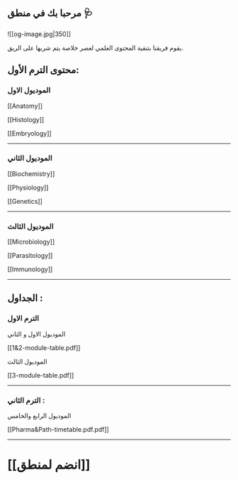 ## مرحبا بك في منطق 🩺 

![[og-image.jpg|350]]

يقوم فريقنا بتنقية المحتوى العلمي لعصر خلاصة يتم شربها على الريق. 

## محتوى الترم الأول:

### الموديول الاول

[[Anatomy]]

[[Histology]]

[[Embryology]]

---

### الموديول الثاني

[[Biochemistry]]

[[Physiology]]

[[Genetics]]

---

### الموديول الثالث

[[Microbiology]]

[[Parasitology]]

[[Immunology]]

---
## الجداول :


### الترم الاول

 الموديول الاول و الثاني

[[1&2-module-table.pdf]]

الموديول الثالث

[[3-module-table.pdf]]

---
### الترم الثاني :

الموديول الرابع والخامس

[[Pharma&Path-timetable.pdf.pdf]]

---

# [[انضم لمنطق]]
